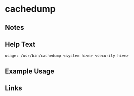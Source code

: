 # cachedump

Notes
-------


Help Text
-------
```
usage: /usr/bin/cachedump <system hive> <security hive>
```

Example Usage
-------


Links
-------


